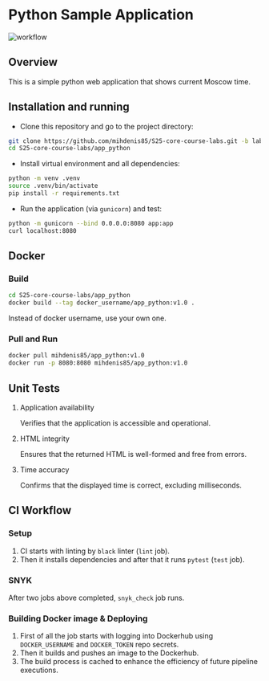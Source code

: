 # Python Sample Application

![workflow](https://github.com/mihdenis85/s25-core-course-labs/actions/workflows/app_python.yaml/badge.svg)

## Overview

This is a simple python web application that shows current Moscow time.

## Installation and running

- Clone this repository and go to the project directory:

```bash
git clone https://github.com/mihdenis85/S25-core-course-labs.git -b lab1
cd S25-core-course-labs/app_python
```

- Install virtual environment and all dependencies:

```bash
python -m venv .venv
source .venv/bin/activate
pip install -r requirements.txt
```

- Run the application (via `gunicorn`) and test:

```bash
python -m gunicorn --bind 0.0.0.0:8080 app:app
curl localhost:8080
```

## Docker

### Build

```bash
cd S25-core-course-labs/app_python
docker build --tag docker_username/app_python:v1.0 .
```

Instead of docker username, use your own one.

### Pull and Run

```bash
docker pull mihdenis85/app_python:v1.0
docker run -p 8080:8080 mihdenis85/app_python:v1.0
```

## Unit Tests

1. Application availability

   Verifies that the application is accessible and operational.

2. HTML integrity

   Ensures that the returned HTML is well-formed and free from errors.

3. Time accuracy

   Confirms that the displayed time is correct, excluding milliseconds.

## CI Workflow

### Setup

1. CI starts with linting by `black` linter (`lint` job).
2. Then it installs dependencies and after that it runs `pytest` (`test` job).

### SNYK

After two jobs above completed, `snyk_check` job runs.

### Building Docker image & Deploying

1. First of all the job starts with logging into Dockerhub using
   `DOCKER_USERNAME` and `DOCKER_TOKEN` repo secrets.
2. Then it builds and pushes an image to the Dockerhub.
3. The build process is cached to enhance the efficiency of future pipeline executions.
